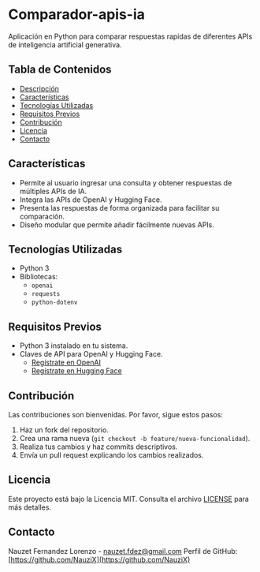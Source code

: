 # Comparador-apis-ia
Aplicación en Python para comparar respuestas rapidas de diferentes APIs de inteligencia artificial generativa.

## Tabla de Contenidos

- [Descripción](#descripción)
- [Características](#características)
- [Tecnologías Utilizadas](#tecnologías-utilizadas)
- [Requisitos Previos](#requisitos-previos)
- [Contribución](#contribución)
- [Licencia](#licencia)
- [Contacto](#contacto)

## Características

- Permite al usuario ingresar una consulta y obtener respuestas de múltiples APIs de IA.
- Integra las APIs de OpenAI y Hugging Face.
- Presenta las respuestas de forma organizada para facilitar su comparación.
- Diseño modular que permite añadir fácilmente nuevas APIs.

## Tecnologías Utilizadas

- Python 3
- Bibliotecas:
  - `openai`
  - `requests`
  - `python-dotenv`

## Requisitos Previos

- Python 3 instalado en tu sistema.
- Claves de API para OpenAI y Hugging Face.
  - [Regístrate en OpenAI](https://beta.openai.com/signup/)
  - [Regístrate en Hugging Face](https://huggingface.co/join)

## Contribución

Las contribuciones son bienvenidas. Por favor, sigue estos pasos:

1. Haz un fork del repositorio.
2. Crea una rama nueva (`git checkout -b feature/nueva-funcionalidad`).
3. Realiza tus cambios y haz commits descriptivos.
4. Envía un pull request explicando los cambios realizados.

## Licencia
Este proyecto está bajo la Licencia MIT. Consulta el archivo [LICENSE](LICENSE) para más detalles.

## Contacto

Nauzet Fernandez Lorenzo - [nauzet.fdez@gmail.com](mailto:nauzet.fdez@gmail.com)
Perfil de GitHub: [https://github.com/NauziX](https://github.com/NauziX)
